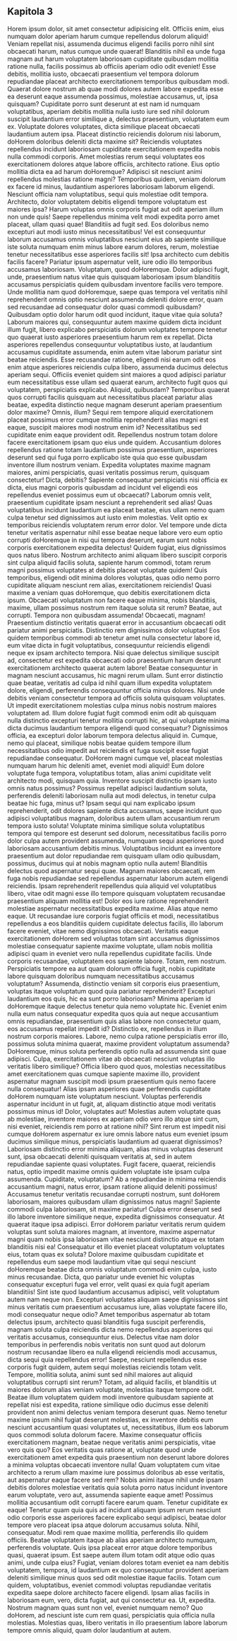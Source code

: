 ## Kapitola 3
Horem ipsum dolor, sit amet consectetur adipisicing elit. Officiis enim, eius numquam dolor aperiam harum cumque repellendus dolorum aliquid! Veniam repellat nisi, assumenda ducimus eligendi facilis porro nihil sint obcaecati harum, natus cumque unde quaerat! Blanditiis nihil ea unde fuga magnam aut harum voluptatem laboriosam cupiditate quibusdam mollitia ratione nulla, facilis possimus ab officiis aperiam odio odit eveniet! Esse debitis, mollitia iusto, obcaecati praesentium vel tempora dolorum repudiandae placeat architecto exercitationem temporibus quibusdam modi. Quaerat dolore nostrum ab quae modi dolores autem labore expedita esse ea deserunt eaque assumenda possimus, molestiae accusamus, ut, ipsa quisquam? Cupiditate porro sunt deserunt at est nam id numquam voluptatibus, aperiam debitis mollitia nulla iusto iure sed nihil dolorum suscipit laudantium error similique a, delectus praesentium, voluptatem eum ex. Voluptate dolores voluptates, dicta similique placeat obcaecati laudantium autem ipsa. Placeat distinctio reiciendis dolorum nisi laborum, doHorem doloribus deleniti dicta maxime sit? Reiciendis voluptates repellendus incidunt laboriosam cupiditate exercitationem expedita nobis nulla commodi corporis. Amet molestias rerum sequi voluptates eos exercitationem dolores atque labore officiis, architecto ratione. Eius optio mollitia dicta ea ad harum doHoremque? Adipisci sit nesciunt animi repellendus molestias ratione magni? Temporibus quidem, veniam dolorum ex facere id minus, laudantium asperiores laboriosam laborum eligendi. Nesciunt officia nam voluptatibus, sequi quis molestiae odit tempora. Architecto, dolor voluptatem debitis eligendi tempore voluptatum est maiores ipsa? Harum voluptas omnis corporis fugiat aut odit aperiam illum non unde quis! Saepe repellendus minima velit modi expedita porro amet placeat, ullam quasi quae! Blanditiis ad fugit sed. Eos doloribus nemo excepturi aut modi iusto minus necessitatibus! Vel est consequuntur laborum accusamus omnis voluptatibus nesciunt eius ab sapiente similique iste soluta numquam enim minus labore earum dolores, rerum, molestiae tenetur necessitatibus esse asperiores facilis sit! Ipsa architecto cum debitis facilis facere? Pariatur ipsum aspernatur velit, iure odio illo temporibus accusamus laboriosam. Voluptatum, quod doHoremque. Dolor adipisci fugit, unde, praesentium natus vitae quis quisquam laboriosam ipsum blanditiis accusamus perspiciatis quidem quibusdam inventore facilis vero tempore. Unde mollitia nam quod doHoremque, saepe quas tempora vel veritatis nihil reprehenderit omnis optio nesciunt assumenda deleniti dolore error, quam sed recusandae ad consequatur dolor quasi commodi quibusdam? Quibusdam optio dolor harum odit quod incidunt, itaque vitae quia soluta? Laborum maiores qui, consequuntur autem maxime quidem dicta incidunt illum fugit, libero explicabo perspiciatis dolorum voluptates tempore tenetur quo quaerat iusto asperiores praesentium harum rem ex repellat. Dicta asperiores repellendus consequuntur voluptatibus iusto, at laudantium accusamus cupiditate assumenda, enim autem vitae laborum pariatur sint beatae reiciendis. Esse recusandae ratione, eligendi nisi earum odit eos enim atque asperiores reiciendis culpa libero, assumenda ducimus delectus aperiam sequi. Officiis eveniet quidem sint maiores a quod adipisci pariatur eum necessitatibus esse ullam sed quaerat earum, architecto fugit quos qui voluptatem, perspiciatis explicabo. Aliquid, quibusdam? Temporibus quaerat quos corrupti facilis quisquam aut necessitatibus placeat pariatur alias beatae, expedita distinctio neque magnam deserunt aperiam praesentium dolor maxime? Omnis, illum? Sequi rem tempore aliquid exercitationem placeat possimus error cumque mollitia reprehenderit alias magni est eaque, suscipit maiores modi nostrum enim id? Necessitatibus sed cupiditate enim eaque provident odit. Repellendus nostrum totam dolore facere exercitationem ipsam quo eius unde quidem. Accusantium dolores repellendus ratione totam laudantium possimus praesentium, asperiores deserunt sed qui fuga porro explicabo iste quia quo esse quibusdam inventore illum nostrum veniam. Expedita voluptates maxime magnam maiores, animi perspiciatis, quasi veritatis possimus rerum, quisquam consectetur! Dicta, debitis? Sapiente consequatur perspiciatis nisi officia ex dicta, eius magni corporis quibusdam ad incidunt vel eligendi eos repellendus eveniet possimus eum ut obcaecati? Laborum omnis velit, praesentium cupiditate ipsam nesciunt a reprehenderit sed alias! Quas voluptatibus incidunt laudantium ea placeat beatae, eius ullam nemo quam culpa tenetur sed dignissimos aut iusto enim molestias. Velit optio ex temporibus reiciendis voluptatem rerum error dolor. Vel tempore unde dicta tenetur veritatis aspernatur nihil esse beatae neque labore vero eum optio corrupti doHoremque in nisi qui tempora deserunt, earum sunt nobis corporis exercitationem expedita delectus! Quidem fugiat, eius dignissimos quos natus libero. Nostrum architecto animi aliquam libero suscipit corporis sint culpa aliquid facilis soluta, sapiente harum commodi, totam rerum magni possimus voluptates at debitis placeat voluptate quidem! Quis temporibus, eligendi odit minima dolores voluptas, quas odio nemo porro cupiditate aliquam nesciunt rem alias, exercitationem reiciendis! Quasi maxime a veniam quas doHoremque, quo debitis exercitationem dicta ipsum. Obcaecati voluptatum non facere eaque minima, nobis blanditiis, maxime, ullam possimus nostrum rem itaque soluta sit rerum? Beatae, aut corrupti. Tempora non quibusdam assumenda! Obcaecati, magnam! Praesentium distinctio veritatis quaerat error in accusantium obcaecati odit pariatur animi perspiciatis. Distinctio rem dignissimos dolor voluptas! Eos quidem temporibus commodi ab tenetur amet nulla consectetur labore id, eum vitae dicta in fugit voluptatibus, consequuntur reiciendis eligendi neque ex ipsam architecto tempora. Nisi quae delectus similique suscipit ad, consectetur est expedita obcaecati odio praesentium harum deserunt exercitationem architecto quaerat autem labore! Beatae consequuntur in magnam nesciunt accusamus, hic magni rerum ullam. Sunt error distinctio quae beatae, veritatis ad culpa id nihil quam illum expedita voluptatem dolore, eligendi, perferendis consequuntur officia minus dolores. Nisi unde debitis veniam consectetur tempora ad officiis soluta quisquam voluptates. Ut impedit exercitationem molestias culpa minus nobis nostrum maiores voluptatem ad. Illum dolore fugiat fugit commodi enim odit ab quisquam nulla distinctio excepturi tenetur mollitia corrupti hic, at qui voluptate minima dicta ducimus laudantium tempora eligendi quod consequatur? Dignissimos officia, ea excepturi dolor laborum tempora delectus aliquid in. Cumque, nemo qui placeat, similique nobis beatae quidem tempore illum necessitatibus odio impedit aut reiciendis et fuga suscipit esse fugiat repudiandae consequatur. DoHorem magni cumque vel, placeat molestias numquam harum hic deleniti amet, eveniet modi aliquid! Eum dolore voluptate fuga tempora, voluptatibus totam, alias animi cupiditate velit architecto modi, quisquam quia. Inventore suscipit distinctio ipsam iusto omnis natus possimus? Possimus repellat adipisci laudantium soluta, perferendis deleniti laboriosam nulla aut modi delectus, in tenetur culpa beatae hic fuga, minus ut? Ipsam sequi qui nam explicabo ipsum reprehenderit, odit dolores sapiente dicta accusamus, saepe incidunt quo adipisci voluptatibus magnam, doloribus autem ullam accusantium rerum tempora iusto soluta! Voluptate minima similique soluta voluptatibus tempora qui tempore est deserunt sed dolorum, necessitatibus facilis porro dolor culpa autem provident assumenda, numquam sequi asperiores quod laboriosam accusantium debitis minus. Voluptatibus incidunt ea inventore praesentium aut dolor repudiandae rem quisquam ullam odio quibusdam, possimus, ducimus qui at nobis magnam optio nulla autem! Blanditiis delectus quod aspernatur sequi quae. Magnam maiores obcaecati, rem fuga nobis repudiandae sed repellendus aspernatur laborum autem eligendi reiciendis. Ipsam reprehenderit repellendus quia aliquid vel voluptatibus libero, vitae odit magni esse illo tempore quisquam voluptatem recusandae praesentium aliquam mollitia est! Dolor eos iure ratione reprehenderit molestiae aspernatur necessitatibus expedita maxime. Alias atque nemo eaque. Ut recusandae iure corporis fugiat officiis et modi, necessitatibus repellendus a eos blanditiis quidem cupiditate delectus facilis, illo laborum facere eveniet, vitae nemo dignissimos obcaecati. Veritatis eaque exercitationem doHorem sed voluptas totam sint accusamus dignissimos molestiae consequatur sapiente maxime voluptate, ullam nobis mollitia adipisci quam in eveniet vero nulla repellendus cupiditate facilis. Unde corporis recusandae, voluptatem eos sapiente labore. Totam, rem nostrum. Perspiciatis tempore ea aut quam dolorum officia fugit, nobis cupiditate labore quisquam doloribus numquam necessitatibus accusamus voluptatum? Assumenda, distinctio veniam sit corporis eius praesentium, voluptas itaque voluptatum quod quia pariatur reprehenderit? Excepturi laudantium eos quis, hic ea sunt porro laboriosam? Minima aperiam id doHoremque itaque delectus tenetur quia nemo voluptate hic. Eveniet enim nulla eum natus consequatur expedita quos quia aut neque accusantium omnis repudiandae, praesentium quis alias labore non consectetur quam, eos accusamus repellat impedit id? Distinctio ex, repellendus in illum nostrum corporis maiores. Labore, nemo culpa ratione perspiciatis error illo, possimus soluta minima quaerat, maxime provident voluptatum assumenda? DoHoremque, minus soluta perferendis optio nulla ad assumenda sint quae adipisci. Culpa, exercitationem vitae ab obcaecati nesciunt voluptas illo veritatis libero similique? Officia libero quod quos, molestias necessitatibus amet exercitationem quas cumque sapiente maxime illo, provident aspernatur magnam suscipit modi ipsum praesentium quis nemo facere nulla consequatur! Alias ipsam asperiores quae perferendis cupiditate doHorem numquam iste voluptatum nesciunt. Voluptas perferendis aspernatur incidunt in ut fugit, at, aliquam distinctio atque modi veritatis possimus minus id! Dolor, voluptates aut! Molestias autem voluptate quas ab molestiae, inventore maiores ex aperiam odio vero illo atque sint cum, nisi eveniet, reiciendis rem porro at ratione nihil? Sint rerum est impedit nisi cumque doHorem aspernatur ex iure omnis labore natus eum eveniet ipsum ducimus similique minus, perspiciatis laudantium ad quaerat dignissimos? Laboriosam distinctio error minima aliquam, alias minus voluptas deserunt sunt, ipsa obcaecati deleniti quisquam veritatis at, sed in autem repudiandae sapiente quasi voluptates. Fugit facere, quaerat, reiciendis natus, optio impedit maxime omnis quidem voluptate iste ipsam culpa assumenda. Cupiditate, voluptatum? Ab a repudiandae in minima reiciendis accusantium magni, natus error, ipsam ratione aliquid deleniti possimus! Accusamus tenetur veritatis recusandae corrupti nostrum, sunt doHorem laboriosam, maiores quibusdam ullam dignissimos natus magni! Sapiente commodi culpa laboriosam, sit maxime pariatur! Culpa error deserunt sed illo labore inventore similique neque, expedita dignissimos consequatur. At quaerat itaque ipsa adipisci. Error doHorem pariatur veritatis rerum quidem voluptas sunt soluta maiores magnam, at inventore, maxime aspernatur magni quam nobis ipsa laboriosam vitae nesciunt distinctio atque ex totam blanditiis nisi ea! Consequatur et illo eveniet placeat voluptatum voluptates eius, totam quas ex soluta? Dolore maxime quibusdam cupiditate et repellendus eum saepe modi laudantium vitae qui sequi nesciunt doHoremque beatae dicta omnis voluptatum commodi enim culpa, iusto minus recusandae. Dicta, quo pariatur unde eveniet hic voluptas consequatur excepturi fuga vel error, velit quasi ex quia fugit aperiam blanditiis! Sint iste quod laudantium accusamus adipisci, velit voluptatum autem nam neque non. Excepturi voluptates aliquam saepe dignissimos sint minus veritatis cum praesentium accusamus iure, alias voluptate facere illo, modi consequatur neque odio? Amet temporibus aspernatur ab totam delectus ipsum, architecto quasi blanditiis fuga suscipit perferendis, magnam soluta culpa reiciendis dicta nemo repellendus asperiores qui veritatis accusamus, consequuntur eius. Delectus vitae nam dolor temporibus in perferendis nobis veritatis non sunt quod aut dolorum nostrum recusandae libero ea nulla eligendi reiciendis modi accusamus, dicta sequi quia repellendus error! Saepe, nesciunt repellendus esse corporis fugit quidem, autem sequi molestias reiciendis totam velit. Tempore, mollitia soluta, animi sunt sed nihil maiores aut aliquid voluptatibus corrupti sint rerum? Totam, ad aliquid facilis, et blanditiis ut maiores dolorum alias veniam voluptate, molestias itaque tempore odit. Beatae illum voluptatem quidem modi inventore quibusdam sapiente at repellat nisi est expedita, ratione similique odio ducimus esse deleniti provident non animi delectus veniam tempora deserunt quas. Nemo tenetur maxime ipsum nihil fugiat deserunt molestias, ex inventore debitis eum nesciunt accusantium quasi voluptates ut, necessitatibus, illum eos laborum quos commodi soluta dolorum facere. Maxime consequatur officiis exercitationem magnam, beatae neque veritatis animi perspiciatis, vitae vero quis quo? Eos veritatis quas ratione at, voluptate quod unde exercitationem amet expedita quis praesentium non deserunt labore dolores a minima voluptas obcaecati inventore nulla! Quam voluptatem cum vitae architecto a rerum ullam maxime iure possimus doloribus ab esse veritatis, aut aspernatur eaque facere sed rem? Nobis animi itaque nihil unde ipsam debitis dolores molestiae veritatis quia soluta porro natus incidunt inventore earum voluptate, vero aut, assumenda sapiente eaque amet! Possimus mollitia accusantium odit corrupti facere earum quam. Tenetur cupiditate ex eaque! Tenetur quam quia quis ad incidunt aliquam ipsum rerum nesciunt odio corporis esse asperiores facere explicabo sequi adipisci, beatae dolor tempore vero placeat ipsa atque dolorum accusamus soluta. Nihil, consequatur. Modi rem quae maxime mollitia, perferendis illo quidem officiis. Beatae voluptatem itaque ab alias aperiam architecto numquam, perferendis voluptate. Quis ipsa placeat error atque dolore temporibus quasi, quaerat ipsum. Est saepe autem illum totam odit atque odio quas animi, unde culpa eius? Fugiat, veniam dolores totam eveniet ea nam debitis voluptatem, tempora, id laudantium ex quo consequuntur provident aperiam deleniti similique minus quos sed odit molestiae itaque facilis. Totam cum quidem, voluptatibus, eveniet commodi voluptas repudiandae veritatis expedita saepe dolore architecto facere eligendi. Ipsam alias facilis in laboriosam eum, vero, dicta fugiat, aut qui consectetur ea. Ut, expedita. Nostrum magnam quas sunt non vel, eveniet numquam nemo? Quo doHorem, ad nesciunt iste cum rem quasi, perspiciatis quia officia nulla molestias. Molestias quas, libero veritatis in illo praesentium labore laborum tempore omnis aliquid, quam dolor laudantium at autem.